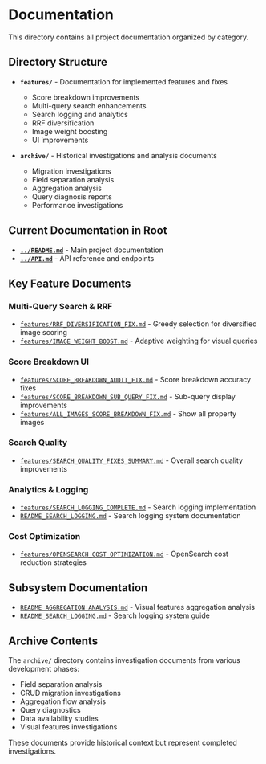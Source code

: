# Documentation

This directory contains all project documentation organized by category.

## Directory Structure

- **`features/`** - Documentation for implemented features and fixes
  - Score breakdown improvements
  - Multi-query search enhancements
  - Search logging and analytics
  - RRF diversification
  - Image weight boosting
  - UI improvements

- **`archive/`** - Historical investigations and analysis documents
  - Migration investigations
  - Field separation analysis
  - Aggregation analysis
  - Query diagnosis reports
  - Performance investigations

## Current Documentation in Root

- **[`../README.md`](../README.md)** - Main project documentation
- **[`../API.md`](../API.md)** - API reference and endpoints

## Key Feature Documents

### Multi-Query Search & RRF
- [`features/RRF_DIVERSIFICATION_FIX.md`](features/RRF_DIVERSIFICATION_FIX.md) - Greedy selection for diversified image scoring
- [`features/IMAGE_WEIGHT_BOOST.md`](features/IMAGE_WEIGHT_BOOST.md) - Adaptive weighting for visual queries

### Score Breakdown UI
- [`features/SCORE_BREAKDOWN_AUDIT_FIX.md`](features/SCORE_BREAKDOWN_AUDIT_FIX.md) - Score breakdown accuracy fixes
- [`features/SCORE_BREAKDOWN_SUB_QUERY_FIX.md`](features/SCORE_BREAKDOWN_SUB_QUERY_FIX.md) - Sub-query display improvements
- [`features/ALL_IMAGES_SCORE_BREAKDOWN_FIX.md`](features/ALL_IMAGES_SCORE_BREAKDOWN_FIX.md) - Show all property images

### Search Quality
- [`features/SEARCH_QUALITY_FIXES_SUMMARY.md`](features/SEARCH_QUALITY_FIXES_SUMMARY.md) - Overall search quality improvements

### Analytics & Logging
- [`features/SEARCH_LOGGING_COMPLETE.md`](features/SEARCH_LOGGING_COMPLETE.md) - Search logging implementation
- [`README_SEARCH_LOGGING.md`](README_SEARCH_LOGGING.md) - Search logging system documentation

### Cost Optimization
- [`features/OPENSEARCH_COST_OPTIMIZATION.md`](features/OPENSEARCH_COST_OPTIMIZATION.md) - OpenSearch cost reduction strategies

## Subsystem Documentation

- [`README_AGGREGATION_ANALYSIS.md`](README_AGGREGATION_ANALYSIS.md) - Visual features aggregation analysis
- [`README_SEARCH_LOGGING.md`](README_SEARCH_LOGGING.md) - Search logging system guide

## Archive Contents

The `archive/` directory contains investigation documents from various development phases:
- Field separation analysis
- CRUD migration investigations
- Aggregation flow analysis
- Query diagnostics
- Data availability studies
- Visual features investigations

These documents provide historical context but represent completed investigations.
